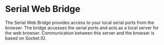 # Serial Web Bridge
The Serial Web Bridge provides access to your local serial ports from the browser. The bridge accesses the serial ports and acts as a local server for the web browser. Communication between this server and the browser is based on Socket.IO.
